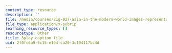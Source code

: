 ```yaml
---
content_type: resource
description: ''
file: /media/courses/21g-027-asia-in-the-modern-world-images-representations-fall-2016/2f0fc6a95c15e194ca203c194117bc4d_xkoq5N0TTlI.srt
file_type: application/x-subrip
learning_resource_types: []
resourcetype: Other
title: 3play caption file
uid: 2f0fc6a9-5c15-e194-ca20-3c194117bc4d
---
```

